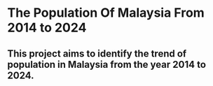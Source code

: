 # The Population Of Malaysia From 2014 to 2024
## This project aims to identify the trend of population in Malaysia from the year 2014 to 2024.
